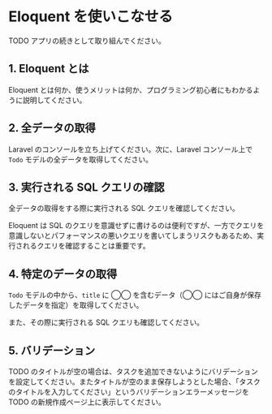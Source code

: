 # Eloquent を使いこなせる

TODO アプリの続きとして取り組んでください。

## 1. Eloquent とは

Eloquent とは何か、使うメリットは何か、プログラミング初心者にもわかるように説明してください。

## 2. 全データの取得

Laravel のコンソールを立ち上げてください。次に、Laravel コンソール上で `Todo` モデルの全データを取得してください。

## 3. 実行される SQL クエリの確認

全データの取得をする際に実行される SQL クエリを確認してください。

Eloquent は SQL のクエリを意識せずに書けるのは便利ですが、一方でクエリを意識しないとパフォーマンスの悪いクエリを書いてしまうリスクもあるため、実行されるクエリを確認することは重要です。

## 4. 特定のデータの取得

`Todo` モデルの中から、`title` に ◯◯ を含むデータ（◯◯ にはご自身が保存したデータを指定）を取得してください。

また、その際に実行される SQL クエリも確認してください。

## 5. バリデーション

TODO のタイトルが空の場合は、タスクを追加できないようにバリデーションを設定してください。またタイトルが空のまま保存しようとした場合、「タスクのタイトルを入力してください」というバリデーションエラーメッセージを TODO の新規作成ページ上に表示してください。
